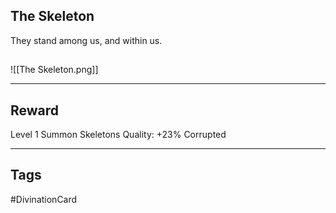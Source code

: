 ## The Skeleton
They stand among us, and within us.
## 
![[The Skeleton.png]]

---
## Reward
Level 1 Summon Skeletons
Quality: +23%
Corrupted

---
## Tags
#DivinationCard